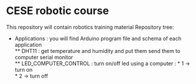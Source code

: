 # CESE robotic course
This repository will contain robotics training material
Repository tree:
 * Applications : you will find Arduino program file and schema of each application<br />
    ** DHT11 : get temperature and humidity and put them send them to computer serial monitor<br />
    ** LED_COMPUTER_CONTROL : turn on/off led using a computer : * 1 -> turn on <br />
                                                                 * 2 -> turn off
 

